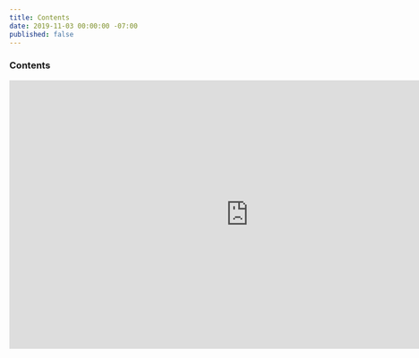 ```yaml
---
title: Contents
date: 2019-11-03 00:00:00 -07:00
published: false
---
```


### Contents

<iframe width='853' height='480' src='https://embed.coggle.it/diagram/WdA_HcDIOgAB9ke9/e0fd5cf33280a1f5bf9f8cfaea772d08d0d8b245e9c5dea4b51afd253a382889' frameborder='0' allowfullscreen></iframe>
